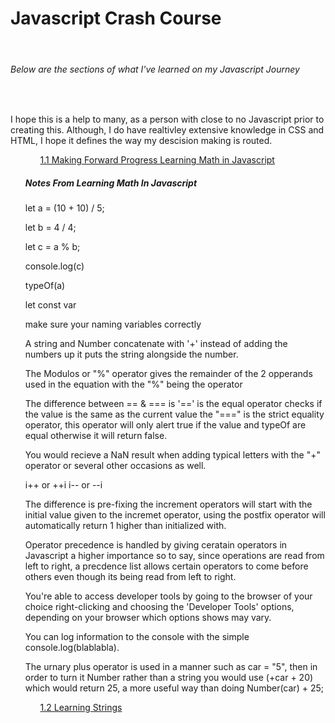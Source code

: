<h1> Javascript Crash Course  </h1>
<br>
<h6>Below are the sections of what I've learned on my Javascript Journey</h6><br>
<p> I hope this is a help to many, as a person with close to no Javascript prior to creating this. Although, I do have realtivley extensive knowledge in CSS and HTML, I hope it defines the way my descision making is routed.</p>
    <ol>
        <a href="#">
        <ul>1.1 Making Forward Progress  Learning Math in Javascript</ul>
        </a>
        <h5>Notes From Learning Math In Javascript</h5>
let a = (10 + 10) / 5;

let b = 4 / 4;

let c = a % b;

console.log(c)

typeOf(a)

let const var 

make sure your naming variables correctly

A string and Number concatenate with '+' instead of adding the numbers up it puts the string alongside the number.

The Modulos or "%" operator gives the remainder of the 2 opperands used in the equation with the "%" being the operator

The difference between == & === is '==' is the equal operator checks if the value is the same as the current value the "===" is the strict equality operator, this operator will only alert true if the value and typeOf are equal otherwise it will return false.

You would recieve a NaN result when adding typical letters with the "+" operator or several other occasions as well.

i++ or ++i
i-- or --i

The difference is pre-fixing the increment operators will start with the initial value given to the incremet operator, using the postfix operator will automatically return 1 higher than initialized with.

Operator precedence is handled by giving ceratain operators in Javascript a higher importance so to say, since operations are read from left to right, a precdence list allows certain operators to come before others even though its being read from left to right.

You're able to access developer tools by going to the browser of your choice right-clicking and choosing the 'Developer Tools' options, depending on your browser which options shows may vary.


You can log information to the console with the simple console.log(blablabla). 

The urnary plus operator is used in a manner such as car = "5", then in order to turn it Number rather than a string you would use (+car + 20) which would return 25, a more useful way than doing Number(car) + 25;
        <br>
        <a href="#">
        <ul>1.2 Learning Strings</ul>
        </a>
    </ol>